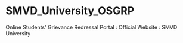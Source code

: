 # SMVD_University_OSGRP
Online Students' Grievance Redressal Portal : Official Website : SMVD University
